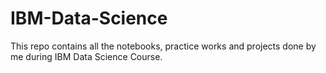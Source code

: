 # IBM-Data-Science
This repo contains all the notebooks, practice works and projects done by me during IBM Data Science Course.
